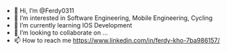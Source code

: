 - 👋 Hi, I’m @Ferdy0311
- 👀 I’m interested in Software Engineering, Mobile Engineering, Cycling
- 🌱 I’m currently learning IOS Development
- 💞️ I’m looking to collaborate on ...
- 📫 How to reach me https://www.linkedin.com/in/ferdy-kho-7ba986157/

<!---
Ferdy0311/Ferdy0311 is a ✨ special ✨ repository because its `README.md` (this file) appears on your GitHub profile.
You can click the Preview link to take a look at your changes.
--->
